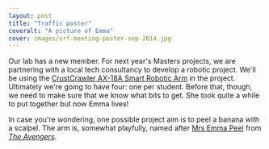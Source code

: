 ```yaml
---
layout: post
title: "Traffic poster"
coveralt: "A picture of Emma"
cover: images/srf-meeting-poster-sep-2014.jpg
---
```


Our lab has a new member. For next year's Masters projects, we are partnering
with a local tech consultancy to develop a robotic project. We'll be using the
[CrustCrawler AX-18A Smart Robotic
Arm](http://crustcrawler.com/products/AX-18F%20Smart%20Robotic%20Arm/) in the
project. Ultimately we're going to have four: one per student. Before that,
though, we need to make sure that we know what bits to get. She took quite a
while to put together but now Emma lives!

In case you're wondering, one possible project aim is to peel a banana with a
scalpel. The arm is, somewhat playfully, named after [Mrs Emma
Peel](https://en.wikipedia.org/wiki/Emma_Peel) from *[The
Avengers](https://en.wikipedia.org/wiki/The_Avengers_(TV_series))*.
